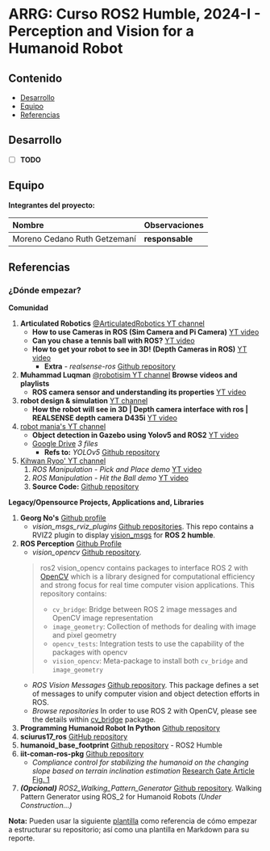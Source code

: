# ARRG: Curso ROS2 Humble, 2024-I - Perception and Vision for a Humanoid Robot

## Contenido

- [Desarrollo](#desarrollo)
- [Equipo](#equipo)
- [Referencias](#referencias)

## Desarrollo

- [ ] **TODO**

## Equipo

**Integrantes del proyecto:**

| Nombre | Observaciones |
| :----------| :----------- |
| Moreno Cedano Ruth Getzemaní | **responsable** |

## Referencias

### ¿Dónde empezar?

**Comunidad**

1. **Articulated Robotics** [@ArticulatedRobotics YT channel](https://www.youtube.com/@ArticulatedRobotics)
	- **How to use Cameras in ROS (Sim Camera and Pi Camera)** [YT video](https://www.youtube.com/watch?v=A3nw2M47K50)
	- **Can you chase a tennis ball with ROS?** [YT video](https://www.youtube.com/watch?v=gISSSbYUZag)
	- **How to get your robot to see in 3D! (Depth Cameras in ROS)** [YT video](https://www.youtube.com/watch?v=T9xZ22i9-Ys)
		- **Extra** - *realsense-ros* [Github repository](https://github.com/IntelRealSense/realsense-ros)
1. **Muhammad Luqman** [@robotisim YT channel](https://www.youtube.com/@robotisim) **Browse videos and playlists**
	- **ROS camera sensor and understanding its properties** [YT video](https://www.youtube.com/watch?v=mG0FHhhfmw8)
1. **robot design & simulation** [YT channel](https://www.youtube.com/@kabilankb2003)
   	- **How the robot will see in 3D | Depth camera interface with ros | REALSENSE depth camera D435i** [YT video](https://www.youtube.com/watch?v=_uvGxKpRnqo) 
1. [robot mania's YT channel](https://www.youtube.com/@robotmania8896)
	- **Object detection in Gazebo using Yolov5 and ROS2** [YT video](https://www.youtube.com/watch?v=594Gmkdo-_s)
	- [Google Drive](https://drive.google.com/drive/folders/1xC-gFmWQybQGagxtu8WxGqpFS-1Ek-V2) *3 files*
		- **Refs to:** *YOLOv5* [Github repository](https://github.com/ultralytics/yolov5)
1. [Kihwan Ryoo' YT channel](https://www.youtube.com/@kihwanryoo8369)
	1. *ROS Manipulation - Pick and Place demo* [YT video](https://www.youtube.com/watch?v=mtZAKtnwhGA)
	1. *ROS Manipulation - Hit the Ball demo* [YT video](https://www.youtube.com/watch?v=Sb9Ap8X50mk)
	1. **Source Code:** [Github repository](https://github.com/Kihwan-Ryoo/ros_manipulator_hit_the_ball) 


**Legacy/Opensource Projects, Applications and, Libraries**

1. **Georg No's** [Github profile](https://github.com/NovoG93)
   - *vision_msgs_rviz_plugins* [Github repositories](https://github.com/NovoG93/vision_msgs_rviz_plugins). This repo contains a RVIZ2 plugin to display [vision_msgs](https://github.com/ros-perception/vision_msgs/tree/ros2) for **ROS 2 humble**.
1. **ROS Perception** [Github Profile](https://github.com/ros-perception)
   - *vision_opencv* [Github repository](https://github.com/ros-perception/vision_opencv).
	> ros2 vision_opencv contains packages to interface ROS 2 with [OpenCV](http://opencv.org/) which is a library designed for computational efficiency and strong focus for real time computer vision applications. This repository contains:
	>	* `cv_bridge`: Bridge between ROS 2 image messages and OpenCV image representation
	> 	* `image_geometry`: Collection of methods for dealing with image and pixel geometry
	> 	* `opencv_tests`: Integration tests to use the capability of the packages with opencv
	> 	* `vision_opencv`: Meta-package to install both `cv_bridge` and `image_geometry`
   - *ROS Vision Messages* [Github repository](https://github.com/ros-perception/vision_msgs/tree/ros2). This package defines a set of messages to unify computer vision and object detection efforts in ROS.
   - *Browse repositories*
In order to use ROS 2 with OpenCV, please see the details within [cv_bridge](https://github.com/ros-perception/vision_opencv/tree/ros2/cv_bridge) package.
1. **Programming Humanoid Robot In Python** [Github repository](https://github.com/DAInamite/programming-humanoid-robot-in-python)
1. **sciurus17_ros** [GitHub repository](https://github.com/rt-net/sciurus17_ros)
1. **humanoid_base_footprint** [Github repository](https://github.com/ros-sports/humanoid_base_footprint) - ROS2 Humble
1. **iit-coman-ros-pkg** [Github repository](https://github.com/ADVRHumanoids/iit-coman-ros-pkg)
	- *Compliance control for stabilizing the humanoid on the changing slope based on terrain inclination estimation* [Research Gate Article](https://www.researchgate.net/publication/282589044_Compliance_control_for_stabilizing_the_humanoid_on_the_changing_slope_based_on_terrain_inclination_estimation) 
	[Fig. 1](https://www.researchgate.net/figure/The-compliant-humanoid-robot-COMAN_fig1_282589044)
1. ***(Opcional)*** *ROS2_Walking_Pattern_Generator* [Github repository](https://github.com/open-rdc/ROS2_Walking_Pattern_Generator). Walking Pattern Generator using ROS_2 for Humanoid Robots *(Under Construction...)*

**Nota:** Pueden usar la siguiente [plantilla](https://github.com/mrg-mex/mrg-plantilla-repositorio) como referencia de cómo empezar a estructurar su repositorio; así como una plantilla en Markdown para su reporte.
